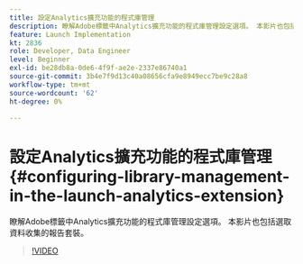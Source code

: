 ```yaml
---
title: 設定Analytics擴充功能的程式庫管理
description: 瞭解Adobe標籤中Analytics擴充功能的程式庫管理設定選項。 本影片也包括選取資料收集的報告套裝。
feature: Launch Implementation
kt: 2836
role: Developer, Data Engineer
level: Beginner
exl-id: be28db8a-0de6-4f9f-ae2e-2337e86740a1
source-git-commit: 3b4e7f9d13c40a08656cfa9e8949ecc7be9c28a8
workflow-type: tm+mt
source-wordcount: '62'
ht-degree: 0%

---
```


# 設定Analytics擴充功能的程式庫管理 {#configuring-library-management-in-the-launch-analytics-extension}

瞭解Adobe標籤中Analytics擴充功能的程式庫管理設定選項。 本影片也包括選取資料收集的報告套裝。

>[!VIDEO](https://video.tv.adobe.com/v/27092/?quality=12&learn=on)
